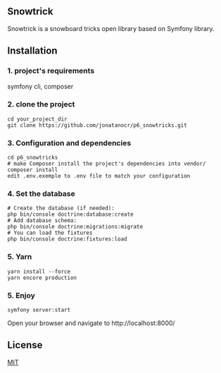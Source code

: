 ## Snowtrick

Snowtrick is a snowboard tricks open library based on Symfony library.

## Installation

### 1. project's requirements

symfony cli, composer

### 2. clone the project
```
cd your_project_dir
git clone https://github.com/jonatanocr/p6_snowtricks.git
```
### 3. Configuration and dependencies
```
cd p6_snowtricks
# make Composer install the project's dependencies into vendor/
composer install
edit .env.exemple to .env file to match your configuration
```

### 4. Set the database
```
# Create the database (if needed): 
php bin/console doctrine:database:create
# Add database schema: 
php bin/console doctrine:migrations:migrate
# You can load the fixtures
php bin/console doctrine:fixtures:load
```

### 5. Yarn
```
yarn install --force
yarn encore production
```

### 5. Enjoy
```
symfony server:start
```
Open your browser and navigate to http://localhost:8000/

## License
[MIT](https://choosealicense.com/licenses/mit/)